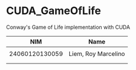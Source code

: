 # CUDA_GameOfLife
Conway's Game of Life implementation with CUDA

| NIM            | Name                         |
| -------------- | -----------------------------|
| | |
| 24060120130059 | Liem, Roy Marcelino          |
| | |
| | |
